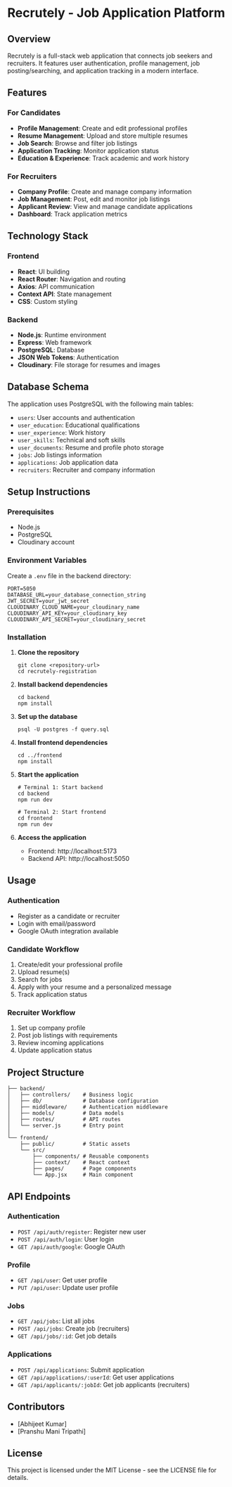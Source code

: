 # Recrutely - Job Application Platform

## Overview

Recrutely is a full-stack web application that connects job seekers and recruiters. It features user authentication, profile management, job posting/searching, and application tracking in a modern interface.

## Features

### For Candidates
- **Profile Management**: Create and edit professional profiles
- **Resume Management**: Upload and store multiple resumes
- **Job Search**: Browse and filter job listings
- **Application Tracking**: Monitor application status
- **Education & Experience**: Track academic and work history

### For Recruiters
- **Company Profile**: Create and manage company information
- **Job Management**: Post, edit and monitor job listings
- **Applicant Review**: View and manage candidate applications
- **Dashboard**: Track application metrics

## Technology Stack

### Frontend
- **React**: UI building
- **React Router**: Navigation and routing
- **Axios**: API communication
- **Context API**: State management
- **CSS**: Custom styling

### Backend
- **Node.js**: Runtime environment
- **Express**: Web framework
- **PostgreSQL**: Database
- **JSON Web Tokens**: Authentication
- **Cloudinary**: File storage for resumes and images

## Database Schema

The application uses PostgreSQL with the following main tables:
- `users`: User accounts and authentication
- `user_education`: Educational qualifications
- `user_experience`: Work history
- `user_skills`: Technical and soft skills
- `user_documents`: Resume and profile photo storage
- `jobs`: Job listings information
- `applications`: Job application data
- `recruiters`: Recruiter and company information

## Setup Instructions

### Prerequisites
- Node.js
- PostgreSQL
- Cloudinary account

### Environment Variables
Create a `.env` file in the backend directory:

```
PORT=5050
DATABASE_URL=your_database_connection_string
JWT_SECRET=your_jwt_secret
CLOUDINARY_CLOUD_NAME=your_cloudinary_name
CLOUDINARY_API_KEY=your_cloudinary_key
CLOUDINARY_API_SECRET=your_cloudinary_secret
```

### Installation

1. **Clone the repository**
   ```
   git clone <repository-url>
   cd recrutely-registration
   ```

2. **Install backend dependencies**
   ```
   cd backend
   npm install
   ```

3. **Set up the database**
   ```
   psql -U postgres -f query.sql
   ```

4. **Install frontend dependencies**
   ```
   cd ../frontend
   npm install
   ```

5. **Start the application**
   ```
   # Terminal 1: Start backend
   cd backend
   npm run dev

   # Terminal 2: Start frontend
   cd frontend
   npm run dev
   ```

6. **Access the application**
   - Frontend: http://localhost:5173
   - Backend API: http://localhost:5050

## Usage

### Authentication
- Register as a candidate or recruiter
- Login with email/password
- Google OAuth integration available

### Candidate Workflow
1. Create/edit your professional profile
2. Upload resume(s)
3. Search for jobs
4. Apply with your resume and a personalized message
5. Track application status

### Recruiter Workflow
1. Set up company profile
2. Post job listings with requirements
3. Review incoming applications
4. Update application status

## Project Structure

```
├── backend/
│   ├── controllers/    # Business logic
│   ├── db/             # Database configuration
│   ├── middleware/     # Authentication middleware
│   ├── models/         # Data models
│   ├── routes/         # API routes
│   └── server.js       # Entry point
│
└── frontend/
    ├── public/         # Static assets
    └── src/
        ├── components/ # Reusable components
        ├── context/    # React context
        ├── pages/      # Page components
        └── App.jsx     # Main component
```

## API Endpoints

### Authentication
- `POST /api/auth/register`: Register new user
- `POST /api/auth/login`: User login
- `GET /api/auth/google`: Google OAuth

### Profile
- `GET /api/user`: Get user profile
- `PUT /api/user`: Update user profile

### Jobs
- `GET /api/jobs`: List all jobs
- `POST /api/jobs`: Create job (recruiters)
- `GET /api/jobs/:id`: Get job details

### Applications
- `POST /api/applications`: Submit application
- `GET /api/applications/:userId`: Get user applications
- `GET /api/applicants/:jobId`: Get job applicants (recruiters)

## Contributors
- [Abhijeet Kumar]
- [Pranshu Mani Tripathi]

## License
This project is licensed under the MIT License - see the LICENSE file for details.
